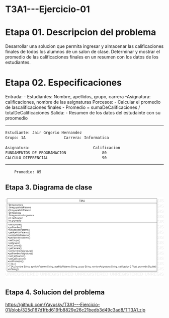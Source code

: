 # T3A1---Ejercicio-01

# Etapa 01. Descripcion del problema
Desarrollar una solucion que permita ingresar y almacenar las calificaciones finales de todos los alumnos de un salon de clase. Determinar y mostrar el promedio de las calificaciones finales en un resumen con los datos de los estudiantes.

# Etapa 02. Especificaciones 
Entrada:
        - Estudiantes: Nombre, apellidos, grupo, carrera
        -Asignatura: calificaciones, nombre de las asignaturas
Porcesos:
        - Calcular el promedio de lascalificaciones finales
        - Promedio = sumaDeCalificaciones / totalDeCalificaciones
Salida: 
        - Resumen de los datos del estudainte con su proomedio 
        
        
--------------------------------------------------------------------------------------------------------------------------------------------------------------------
    Estudiante: Jair Grgorio Hernandez
    Grupo: 1A                 Carrera: Informatica
    
    Asignatura:                            Calificacion
    FUNDAMENTOS DE PROGRAMACION                80
    CALCULO DIFERENCIAL                        90
------------------------------------------------------------------------------------------------------------------------------------------------------------------

        Promedio: 85

## Etapa 3. Diagrama de clase
![](https://github.com/Yayusky/T3A1---Ejercicio-01/blob/main/T3A1.png?raw=true)

## Etapa 4. Solucion del problema
https://github.com/Yayusky/T3A1---Ejercicio-01/blob/325d167d1fbd619fb8829e26c21bedb3d49c3ad8/TT3A1.zip
